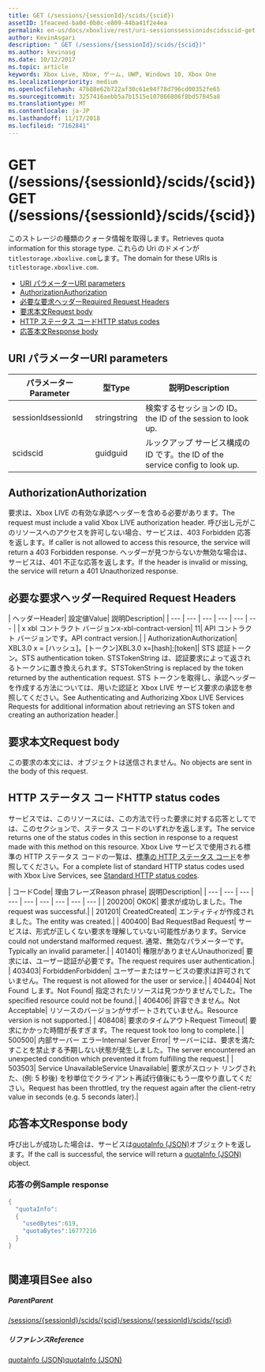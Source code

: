 ```yaml
---
title: GET (/sessions/{sessionId}/scids/{scid})
assetID: 1feaceed-ba0d-0b0c-e809-44ba41f2e4ea
permalink: en-us/docs/xboxlive/rest/uri-sessionssessionidscidsscid-get.html
author: KevinAsgari
description: " GET (/sessions/{sessionId}/scids/{scid})"
ms.author: kevinasg
ms.date: 10/12/2017
ms.topic: article
keywords: Xbox Live, Xbox, ゲーム, UWP, Windows 10, Xbox One
ms.localizationpriority: medium
ms.openlocfilehash: 47b88e62b722af30c61e94f78d796cd00352fe65
ms.sourcegitcommit: 3257416aebb5a7b1515e107866806f8bd57845a8
ms.translationtype: MT
ms.contentlocale: ja-JP
ms.lasthandoff: 11/17/2018
ms.locfileid: "7162841"
---
```

# <a name="get-sessionssessionidscidsscid"></a><span data-ttu-id="9c9fe-104">GET (/sessions/{sessionId}/scids/{scid})</span><span class="sxs-lookup"><span data-stu-id="9c9fe-104">GET (/sessions/{sessionId}/scids/{scid})</span></span>
<span data-ttu-id="9c9fe-105">このストレージの種類のクォータ情報を取得します。</span><span class="sxs-lookup"><span data-stu-id="9c9fe-105">Retrieves quota information for this storage type.</span></span> <span data-ttu-id="9c9fe-106">これらの Uri のドメインが`titlestorage.xboxlive.com`します。</span><span class="sxs-lookup"><span data-stu-id="9c9fe-106">The domain for these URIs is `titlestorage.xboxlive.com`.</span></span>
 
  * [<span data-ttu-id="9c9fe-107">URI パラメーター</span><span class="sxs-lookup"><span data-stu-id="9c9fe-107">URI parameters</span></span>](#ID4EX)
  * [<span data-ttu-id="9c9fe-108">Authorization</span><span class="sxs-lookup"><span data-stu-id="9c9fe-108">Authorization</span></span>](#ID4ECB)
  * [<span data-ttu-id="9c9fe-109">必要な要求ヘッダー</span><span class="sxs-lookup"><span data-stu-id="9c9fe-109">Required Request Headers</span></span>](#ID4ENB)
  * [<span data-ttu-id="9c9fe-110">要求本文</span><span class="sxs-lookup"><span data-stu-id="9c9fe-110">Request body</span></span>](#ID4EWC)
  * [<span data-ttu-id="9c9fe-111">HTTP ステータス コード</span><span class="sxs-lookup"><span data-stu-id="9c9fe-111">HTTP status codes</span></span>](#ID4EBD)
  * [<span data-ttu-id="9c9fe-112">応答本文</span><span class="sxs-lookup"><span data-stu-id="9c9fe-112">Response body</span></span>](#ID4E2H)
 
<a id="ID4EX"></a>

 
## <a name="uri-parameters"></a><span data-ttu-id="9c9fe-113">URI パラメーター</span><span class="sxs-lookup"><span data-stu-id="9c9fe-113">URI parameters</span></span>
 
| <span data-ttu-id="9c9fe-114">パラメーター</span><span class="sxs-lookup"><span data-stu-id="9c9fe-114">Parameter</span></span>| <span data-ttu-id="9c9fe-115">型</span><span class="sxs-lookup"><span data-stu-id="9c9fe-115">Type</span></span>| <span data-ttu-id="9c9fe-116">説明</span><span class="sxs-lookup"><span data-stu-id="9c9fe-116">Description</span></span>| 
| --- | --- | --- | 
| <span data-ttu-id="9c9fe-117">sessionId</span><span class="sxs-lookup"><span data-stu-id="9c9fe-117">sessionId</span></span>| <span data-ttu-id="9c9fe-118">string</span><span class="sxs-lookup"><span data-stu-id="9c9fe-118">string</span></span>| <span data-ttu-id="9c9fe-119">検索するセッションの ID。</span><span class="sxs-lookup"><span data-stu-id="9c9fe-119">the ID of the session to look up.</span></span>| 
| <span data-ttu-id="9c9fe-120">scid</span><span class="sxs-lookup"><span data-stu-id="9c9fe-120">scid</span></span>| <span data-ttu-id="9c9fe-121">guid</span><span class="sxs-lookup"><span data-stu-id="9c9fe-121">guid</span></span>| <span data-ttu-id="9c9fe-122">ルックアップ サービス構成の ID です。</span><span class="sxs-lookup"><span data-stu-id="9c9fe-122">the ID of the service config to look up.</span></span>| 
  
<a id="ID4ECB"></a>

 
## <a name="authorization"></a><span data-ttu-id="9c9fe-123">Authorization</span><span class="sxs-lookup"><span data-stu-id="9c9fe-123">Authorization</span></span>
 
<span data-ttu-id="9c9fe-124">要求は、Xbox LIVE の有効な承認ヘッダーを含める必要があります。</span><span class="sxs-lookup"><span data-stu-id="9c9fe-124">The request must include a valid Xbox LIVE authorization header.</span></span> <span data-ttu-id="9c9fe-125">呼び出し元がこのリソースへのアクセスを許可しない場合、サービスは、403 Forbidden 応答を返します。</span><span class="sxs-lookup"><span data-stu-id="9c9fe-125">If caller is not allowed to access this resource, the service will return a 403 Forbidden response.</span></span> <span data-ttu-id="9c9fe-126">ヘッダーが見つからないか無効な場合は、サービスは、401 不正な応答を返します。</span><span class="sxs-lookup"><span data-stu-id="9c9fe-126">If the header is invalid or missing, the service will return a 401 Unauthorized response.</span></span> 
  
<a id="ID4ENB"></a>

 
## <a name="required-request-headers"></a><span data-ttu-id="9c9fe-127">必要な要求ヘッダー</span><span class="sxs-lookup"><span data-stu-id="9c9fe-127">Required Request Headers</span></span>
 
| <span data-ttu-id="9c9fe-128">ヘッダー</span><span class="sxs-lookup"><span data-stu-id="9c9fe-128">Header</span></span>| <span data-ttu-id="9c9fe-129">設定値</span><span class="sxs-lookup"><span data-stu-id="9c9fe-129">Value</span></span>| <span data-ttu-id="9c9fe-130">説明</span><span class="sxs-lookup"><span data-stu-id="9c9fe-130">Description</span></span>| 
| --- | --- | --- | --- | --- | --- | 
| <span data-ttu-id="9c9fe-131">x xbl コントラクト バージョン</span><span class="sxs-lookup"><span data-stu-id="9c9fe-131">x-xbl-contract-version</span></span>| <span data-ttu-id="9c9fe-132">1</span><span class="sxs-lookup"><span data-stu-id="9c9fe-132">1</span></span>| <span data-ttu-id="9c9fe-133">API コントラクト バージョンです。</span><span class="sxs-lookup"><span data-stu-id="9c9fe-133">API contract version.</span></span>| 
| <span data-ttu-id="9c9fe-134">Authorization</span><span class="sxs-lookup"><span data-stu-id="9c9fe-134">Authorization</span></span>| <span data-ttu-id="9c9fe-135">XBL3.0 x = [ハッシュ]。[トークン]</span><span class="sxs-lookup"><span data-stu-id="9c9fe-135">XBL3.0 x=[hash];[token]</span></span>| <span data-ttu-id="9c9fe-136">STS 認証トークン。</span><span class="sxs-lookup"><span data-stu-id="9c9fe-136">STS authentication token.</span></span> <span data-ttu-id="9c9fe-137">STSTokenString は、認証要求によって返されるトークンに置き換えられます。</span><span class="sxs-lookup"><span data-stu-id="9c9fe-137">STSTokenString is replaced by the token returned by the authentication request.</span></span> <span data-ttu-id="9c9fe-138">STS トークンを取得し、承認ヘッダーを作成する方法については、用いた認証と Xbox LIVE サービス要求の承認を参照してください。</span><span class="sxs-lookup"><span data-stu-id="9c9fe-138">See Authenticating and Authorizing Xbox LIVE Services Requests for additional information about retrieving an STS token and creating an authorization header.</span></span>| 
  
<a id="ID4EWC"></a>

 
## <a name="request-body"></a><span data-ttu-id="9c9fe-139">要求本文</span><span class="sxs-lookup"><span data-stu-id="9c9fe-139">Request body</span></span>
 
<span data-ttu-id="9c9fe-140">この要求の本文には、オブジェクトは送信されません。</span><span class="sxs-lookup"><span data-stu-id="9c9fe-140">No objects are sent in the body of this request.</span></span>
  
<a id="ID4EBD"></a>

 
## <a name="http-status-codes"></a><span data-ttu-id="9c9fe-141">HTTP ステータス コード</span><span class="sxs-lookup"><span data-stu-id="9c9fe-141">HTTP status codes</span></span>
 
<span data-ttu-id="9c9fe-142">サービスでは、このリソースには、この方法で行った要求に対する応答としてでは、このセクションで、ステータス コードのいずれかを返します。</span><span class="sxs-lookup"><span data-stu-id="9c9fe-142">The service returns one of the status codes in this section in response to a request made with this method on this resource.</span></span> <span data-ttu-id="9c9fe-143">Xbox Live サービスで使用される標準の HTTP ステータス コードの一覧は、[標準の HTTP ステータス コード](../../additional/httpstatuscodes.md)を参照してください。</span><span class="sxs-lookup"><span data-stu-id="9c9fe-143">For a complete list of standard HTTP status codes used with Xbox Live Services, see [Standard HTTP status codes](../../additional/httpstatuscodes.md).</span></span>
 
| <span data-ttu-id="9c9fe-144">コード</span><span class="sxs-lookup"><span data-stu-id="9c9fe-144">Code</span></span>| <span data-ttu-id="9c9fe-145">理由フレーズ</span><span class="sxs-lookup"><span data-stu-id="9c9fe-145">Reason phrase</span></span>| <span data-ttu-id="9c9fe-146">説明</span><span class="sxs-lookup"><span data-stu-id="9c9fe-146">Description</span></span>| 
| --- | --- | --- | --- | --- | --- | --- | --- | --- | 
| <span data-ttu-id="9c9fe-147">200</span><span class="sxs-lookup"><span data-stu-id="9c9fe-147">200</span></span>| <span data-ttu-id="9c9fe-148">OK</span><span class="sxs-lookup"><span data-stu-id="9c9fe-148">OK</span></span>| <span data-ttu-id="9c9fe-149">要求が成功しました。</span><span class="sxs-lookup"><span data-stu-id="9c9fe-149">The request was successful.</span></span>| 
| <span data-ttu-id="9c9fe-150">201</span><span class="sxs-lookup"><span data-stu-id="9c9fe-150">201</span></span>| <span data-ttu-id="9c9fe-151">Created</span><span class="sxs-lookup"><span data-stu-id="9c9fe-151">Created</span></span>| <span data-ttu-id="9c9fe-152">エンティティが作成されました。</span><span class="sxs-lookup"><span data-stu-id="9c9fe-152">The entity was created.</span></span>| 
| <span data-ttu-id="9c9fe-153">400</span><span class="sxs-lookup"><span data-stu-id="9c9fe-153">400</span></span>| <span data-ttu-id="9c9fe-154">Bad Request</span><span class="sxs-lookup"><span data-stu-id="9c9fe-154">Bad Request</span></span>| <span data-ttu-id="9c9fe-155">サービスは、形式が正しくない要求を理解していない可能性があります。</span><span class="sxs-lookup"><span data-stu-id="9c9fe-155">Service could not understand malformed request.</span></span> <span data-ttu-id="9c9fe-156">通常、無効なパラメーターです。</span><span class="sxs-lookup"><span data-stu-id="9c9fe-156">Typically an invalid parameter.</span></span>| 
| <span data-ttu-id="9c9fe-157">401</span><span class="sxs-lookup"><span data-stu-id="9c9fe-157">401</span></span>| <span data-ttu-id="9c9fe-158">権限がありません</span><span class="sxs-lookup"><span data-stu-id="9c9fe-158">Unauthorized</span></span>| <span data-ttu-id="9c9fe-159">要求には、ユーザー認証が必要です。</span><span class="sxs-lookup"><span data-stu-id="9c9fe-159">The request requires user authentication.</span></span>| 
| <span data-ttu-id="9c9fe-160">403</span><span class="sxs-lookup"><span data-stu-id="9c9fe-160">403</span></span>| <span data-ttu-id="9c9fe-161">Forbidden</span><span class="sxs-lookup"><span data-stu-id="9c9fe-161">Forbidden</span></span>| <span data-ttu-id="9c9fe-162">ユーザーまたはサービスの要求は許可されていません。</span><span class="sxs-lookup"><span data-stu-id="9c9fe-162">The request is not allowed for the user or service.</span></span>| 
| <span data-ttu-id="9c9fe-163">404</span><span class="sxs-lookup"><span data-stu-id="9c9fe-163">404</span></span>| <span data-ttu-id="9c9fe-164">Not Found します。</span><span class="sxs-lookup"><span data-stu-id="9c9fe-164">Not Found</span></span>| <span data-ttu-id="9c9fe-165">指定されたリソースは見つかりませんでした。</span><span class="sxs-lookup"><span data-stu-id="9c9fe-165">The specified resource could not be found.</span></span>| 
| <span data-ttu-id="9c9fe-166">406</span><span class="sxs-lookup"><span data-stu-id="9c9fe-166">406</span></span>| <span data-ttu-id="9c9fe-167">許容できません。</span><span class="sxs-lookup"><span data-stu-id="9c9fe-167">Not Acceptable</span></span>| <span data-ttu-id="9c9fe-168">リソースのバージョンがサポートされていません。</span><span class="sxs-lookup"><span data-stu-id="9c9fe-168">Resource version is not supported.</span></span>| 
| <span data-ttu-id="9c9fe-169">408</span><span class="sxs-lookup"><span data-stu-id="9c9fe-169">408</span></span>| <span data-ttu-id="9c9fe-170">要求のタイムアウト</span><span class="sxs-lookup"><span data-stu-id="9c9fe-170">Request Timeout</span></span>| <span data-ttu-id="9c9fe-171">要求にかかった時間が長すぎます。</span><span class="sxs-lookup"><span data-stu-id="9c9fe-171">The request took too long to complete.</span></span>| 
| <span data-ttu-id="9c9fe-172">500</span><span class="sxs-lookup"><span data-stu-id="9c9fe-172">500</span></span>| <span data-ttu-id="9c9fe-173">内部サーバー エラー</span><span class="sxs-lookup"><span data-stu-id="9c9fe-173">Internal Server Error</span></span>| <span data-ttu-id="9c9fe-174">サーバーには、要求を満たすことを禁止する予期しない状態が発生しました。</span><span class="sxs-lookup"><span data-stu-id="9c9fe-174">The server encountered an unexpected condition which prevented it from fulfilling the request.</span></span>| 
| <span data-ttu-id="9c9fe-175">503</span><span class="sxs-lookup"><span data-stu-id="9c9fe-175">503</span></span>| <span data-ttu-id="9c9fe-176">Service Unavailable</span><span class="sxs-lookup"><span data-stu-id="9c9fe-176">Service Unavailable</span></span>| <span data-ttu-id="9c9fe-177">要求がスロット リングされた、(例: 5 秒後) を秒単位でクライアント再試行値後にもう一度やり直してください。</span><span class="sxs-lookup"><span data-stu-id="9c9fe-177">Request has been throttled, try the request again after the client-retry value in seconds (e.g. 5 seconds later).</span></span>| 
  
<a id="ID4E2H"></a>

 
## <a name="response-body"></a><span data-ttu-id="9c9fe-178">応答本文</span><span class="sxs-lookup"><span data-stu-id="9c9fe-178">Response body</span></span>
 
<span data-ttu-id="9c9fe-179">呼び出しが成功した場合は、サービスは[quotaInfo (JSON)](../../json/json-quota.md)オブジェクトを返します。</span><span class="sxs-lookup"><span data-stu-id="9c9fe-179">If the call is successful, the service will return a [quotaInfo (JSON)](../../json/json-quota.md) object.</span></span> 
 
<a id="ID4EKAAC"></a>

 
### <a name="sample-response"></a><span data-ttu-id="9c9fe-180">応答の例</span><span class="sxs-lookup"><span data-stu-id="9c9fe-180">Sample response</span></span>
 

```cpp
{
  "quotaInfo":
  {
    "usedBytes":619,
    "quotaBytes":16777216
  }
}
         
```

   
<a id="ID4EWAAC"></a>

 
## <a name="see-also"></a><span data-ttu-id="9c9fe-181">関連項目</span><span class="sxs-lookup"><span data-stu-id="9c9fe-181">See also</span></span>
 
<a id="ID4EYAAC"></a>

 
##### <a name="parent"></a><span data-ttu-id="9c9fe-182">Parent</span><span class="sxs-lookup"><span data-stu-id="9c9fe-182">Parent</span></span> 

[<span data-ttu-id="9c9fe-183">/sessions/{sessionId}/scids/{scid}</span><span class="sxs-lookup"><span data-stu-id="9c9fe-183">/sessions/{sessionId}/scids/{scid}</span></span>](uri-sessionssessionidscidsscid.md)

  
<a id="ID4ECBAC"></a>

 
##### <a name="reference"></a><span data-ttu-id="9c9fe-184">リファレンス</span><span class="sxs-lookup"><span data-stu-id="9c9fe-184">Reference</span></span> 

[<span data-ttu-id="9c9fe-185">quotaInfo (JSON)</span><span class="sxs-lookup"><span data-stu-id="9c9fe-185">quotaInfo (JSON)</span></span>](../../json/json-quota.md)

   